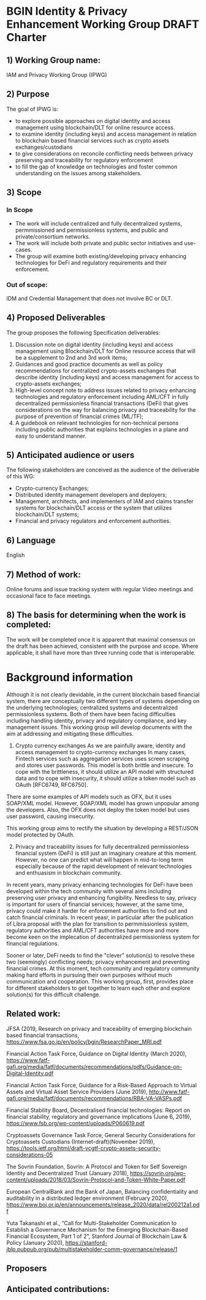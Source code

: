 # BGIN Identity & Privacy Enhancement Working Group DRAFT Charter

## 1) Working Group name:
IAM and Privacy Working Group (IPWG)

## 2) Purpose
The goal of IPWG is:
* to explore possible approaches on digital identity and access management using blockchain/DLT for online resource access.
* to examine identity (including keys) and access management in relation to blockchain based financial services such as crypto assets exchanges/custodians
* to give considerations on reconcile conflicting needs between privacy preserving and traceability for regulatory enforcement
* to fill the gap of knowledge on technologies and foster common understanding on the issues among stakeholders.

## 3) Scope
### In Scope
* The work will include centralized and fully decentralized systems, permmissioned and permissionless systems, and public and private/consortium networks.
* The work will include both private and public sector initiatives and use-cases.
* The group will examine both existing/developing privacy enhancing technologies for DeFi and regulatory requirements and their enforcement.

### Out of scope:
IDM and Credential Management that does not involve BC or DLT.

## 4) Proposed Deliverables
The group proposes the following Specification deliverables:
1. Discussion note on digital identity (including keys) and access management using Blockchain/DLT for Online resource access that will be a supplement to 2nd and 3rd work items;
2. Guidances and good practice documents as well as policy recommendations for centralized crypto-assets exchanges that describe identity (including keys) and access management for access to crypto-assets exchanges;
3. High-level concept note to address issues related to privacy enhancing technologies and regulatory enforcement including AML/CFT in fully decentralized permissionless financial transactions (DeFi) that gives considerations on the way for balancing privacy and traceability for the purpose of prevention of financial crimes (ML/TF);
4. A guidebook on relevant technologies for non-technical persons including public authorities that explains technologies in a plane and easy to understand manner.

## 5) Anticipated audience or users
The following stakeholders are conceived as the audience of the deliverable of this WG:

* Crypto-currency Exchanges;
* Distributed identity management developers and deployers;
* Management, architects, and implementers of IAM and claims transfer systems for blockchain/DLT access or the system that utilizes blockchain/DLT systems;
* Financial and privacy regulators and enforcement authorities.

## 6) Language
English

## 7) Method of work:
Online forums and issue tracking system with regular Video meetings and occasional face to face meetings.

## 8) The basis for determining when the work is completed:
The work will be completed once it is apparent that maximal consensus on the draft has been achieved, consistent with the purpose and scope. Where applicable, it shall have more than three running code that is interoperable.

# Background information
Although it is not clearly devidable, in the current blockchain based financial system, there are conceptually two different types of systems depending on the underlying technologies; centralized systems and decentralized permissionless systems. Both of them have been facing difficulties including handling identity, privacy and regulatory compliance, and key management issues. This working group will develop documents with the aim at addressing and mitigating these difficulties.  

1. Crypto currency exchanges
As we are painfully aware, identity and access management to crypto-currency exchanges
In many cases, Fintech services such as aggregation services uses screen scraping and stores user passwords. This model is both brittle and insecure. To cope with the brittleness, it should utilize an API model with structured data and to cope with insecurity, it should utilize a token model such as OAuth [RFC6749, RFC6750].

There are some examples of API models such as OFX, but it uses SOAP/XML model. However, SOAP/XML model has grown unpopular among the developers. Also, the OFX does not deploy the token model but uses user password, causing insecurity.

This working group aims to rectify the situation by developing a REST/JSON model protected by OAuth.

2. Privacy and traceability issues for fully decentralized permissionless financial system (DeFi) is still just an imaginary creature at this moment. However, no one can predict what will happen in mid-to-long term especially because of the rapid development of relevant technologies and enthuasism in blockchain community.

In recent years, many privacy enhancing technologies for DeFi have been developed within the tech community with several aims including preserving user privacy and enhancing fungibility. Needless to say, privacy is important for users of financial services; however, at the same time, privacy could make it harder for enforcement authorities to find out and catch financial criminals. In recent yeasr, in particular after the publication of Libra proposal with the plan for transition to permmissionless system, regulatory authorities and AML/CFT authorities have more and more become keen on the implecation of decentralized permissionless system for financial regulations.

Sooner or later, DeFi needs to find the "clever" solution(s) to resolve these two (seemingly) conflicting needs; privacy enhancement and preventing financial crimes. At this moment, tech community and regulatory community making hard efforts in pursuing their own purposes without much communication and cooperation. This working group, first, provides place for different stakeholders to get together to learn each other and explore solution(s) for this difficult challenge.

## Related work:
JFSA (2019, Research on privacy and traceability of emerging blockchain based financial transactions, https://www.fsa.go.jp/en/policy/bgin/ResearchPaper_MRI.pdf

Financial Action Task Force, Guidance on Digital Identity (March 2020),
https://www.fatf-gafi.org/media/fatf/documents/recommendations/pdfs/Guidance-on-Digital-Identity.pdf

Financial Action Task Force, Guidance for a Risk-Based Approach to Virtual Assets and Virtual Asset Service Providers (June 2019),
http://www.fatf-gafi.org/media/fatf/documents/recommendations/RBA-VA-VASPs.pdf

Financial Stability Board, Decentralised financial technologies: Report on financial stability, regulatory and governance implications (June 6, 2019),
https://www.fsb.org/wp-content/uploads/P060619.pdf

Cryptoassets Governance Task Force, General Security Considerations for Cryptoassets Custodians (Internet-draft)(November 2019),
https://tools.ietf.org/html/draft-vcgtf-crypto-assets-security-considerations-05

The Sovrin Foundation, Sovrin: A Protocol and Token for Self Sovereign Identity and Decentralized Trust (January 2018),
https://sovrin.org/wp-content/uploads/2018/03/Sovrin-Protocol-and-Token-White-Paper.pdf

European CentralBank and the Bank of Japan, Balancing confidentiality and auditability in a distributed ledger environment (February 2020),
https://www.boj.or.jp/en/announcements/release_2020/data/rel200212a1.pdf

Yuta Takanashi et al., “Call for Multi-Stakeholder Communication to Establish a Governance Mechanism for the Emerging Blockchain-Based Financial Ecosystem, Part 1 of 2”, Stanford Journal of Blockchain Law & Policy (January 2020),
https://stanford-jblp.pubpub.org/pub/multistakeholder-comm-governance/release/1

## Proposers

## Anticipated contributions:
